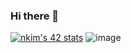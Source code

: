 ### Hi there 👋

[![nkim's 42 stats](https://badge42.herokuapp.com/api/stats/nkim?cursus=42cursus)](https://github.com/JaeSeoKim/badge42)
![image](https://user-images.githubusercontent.com/51353146/132574493-85b739cd-cdc7-4e48-b30d-cf4087081a9e.png)
<!--
**Chloekkk/Chloekkk** is a ✨ _special_ ✨ repository because its `README.md` (this file) appears on your GitHub profile.

Here are some ideas to get you started:

- 🔭 I’m currently working on ...
- 🌱 I’m currently learning ...
- 👯 I’m looking to collaborate on ...
- 🤔 I’m looking for help with ...
- 💬 Ask me about ...
- 📫 How to reach me: ...
- 😄 Pronouns: ...
- ⚡ Fun fact: ...
-->
